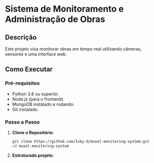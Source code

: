 # Sistema de Monitoramento e Administração de Obras

## Descrição
Este projeto visa monitorar obras em tempo real utilizando câmeras, sensores e uma interface web.

## Como Executar

### Pré-requisitos
- Python 3.8 ou superior.
- Node.js (para o frontend).
- MongoDB instalado e rodando.
- Git instalado.

### Passo a Passo

1. **Clone o Repositório**:
   ```bash
   git clone https://github.com/Iuky-O/musel-monitoring-system.git
   cd musel-monitoring-system

1. **Estruturado projeto**:
